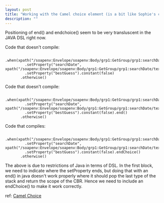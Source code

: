 ```yaml
---
layout: post
title: "Working with the Camel choice element (is a bit like Sophie's choice)"
description: ""
---
```


Positioning of end() and endchoice() seem to be very transluscent in the JAVA DSL right now.

Code that doesn't compile:
>
	  .when(xpath("/soapenv:Envelope/soapenv:Body/grp1:GetGroup/grp1:searchDate").namespaces(ns))
             .setProperty("searchDate", xpath("/soapenv:Envelope/soapenv:Body/grp1:GetGroup/grp1:searchDate/text()").namespaces(ns))
             .setProperty("bestGuess").constant(false)
           .otherwise()
		   
Code that doesn't compile:
>
	  .when(xpath("/soapenv:Envelope/soapenv:Body/grp1:GetGroup/grp1:searchDate").namespaces(ns))
             .setProperty("searchDate", xpath("/soapenv:Envelope/soapenv:Body/grp1:GetGroup/grp1:searchDate/text()").namespaces(ns))
             .setProperty("bestGuess").constant(false).end()
           .otherwise()
		   
Code that compiles:

>
	  .when(xpath("/soapenv:Envelope/soapenv:Body/grp1:GetGroup/grp1:searchDate").namespaces(ns))
             .setProperty("searchDate", xpath("/soapenv:Envelope/soapenv:Body/grp1:GetGroup/grp1:searchDate/text()").namespaces(ns))
             .setProperty("bestGuess").constant(false).endChoice()
           .otherwise()
		   
		   
The above is due to restrictions of Java in terms of DSL. In the first block, we need to indicate where the setProperty ends, but doing that with an end() in java doesn't work properly where it should pop the last type of the stack and return the scope of the CBR. Hence we need to include an endChoice() to make it work correctly.

ref: <a href="http://camel.apache.org/why-can-i-not-use-when-or-otherwise-in-a-java-camel-route.html">Camel Choice</a>